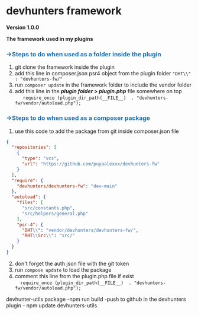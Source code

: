 # devhunters framework

**Version 1.0.0**

**The framework used in my plugins**

### **<span style="color: #2271b1">->Steps to do when used as a folder inside the plugin</span>**

1. git clone the framework inside the plugin
2. add this line in composer.json psr4 object from the plugin folder
   `"DHT\\" : "devhunters-fw/"`
3. run `composer update` in the framework folder to include the vendor folder
4. add this line in the **_plugin folder > plugin.php_** file somewhere on top <br>
   `   require_once (plugin_dir_path(__FILE__)  . "devhunters-fw/vendor/autoload.php");`

### **<span style="color: #2271b1">->Steps to do when used as a composer package</span>**

1. use this code to add the package from git inside composer.json file

```json
{
  "repositories": [
    {
      "type": "vcs",
      "url": "https://github.com/puyaalexxx/devhunters-fw"
    }
  ],
  "require": {
    "devhunters/devhunters-fw": "dev-main"
  },
  "autoload": {
    "files": [
      "src/constants.php",
      "src/helpers/general.php"
    ],
    "psr-4": {
      "DHT\\": "vendor/devhunters/devhunters-fw/",
      "RHT\\Src\\": "src/"
    }
  }
}
```

2. don't forget the auth json file with the git token
3. run `compose update` to load the package
4. comment this line from the plugin.php file if exist <br />
   `   require_once (plugin_dir_path(__FILE__)  . "devhunters-fw/vendor/autoload.php");
   `

devhunter-utils package
-npm run build
-push to github
in the devhunters plugin - npm update devhunters-utils
